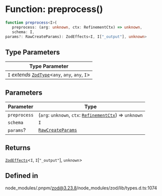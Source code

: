 # Function: preprocess()

```ts
function preprocess<I>(
   preprocess: (arg: unknown, ctx: RefinementCtx) => unknown, 
   schema: I, 
params?: RawCreateParams): ZodEffects<I, I["_output"], unknown>
```

## Type Parameters

| Type Parameter |
| ------ |
| `I` *extends* [`ZodType`](../classes/ZodType.md)\<`any`, `any`, `any`, `I`\> |

## Parameters

| Parameter | Type |
| ------ | ------ |
| `preprocess` | (`arg`: `unknown`, `ctx`: [`RefinementCtx`](../interfaces/RefinementCtx.md)) => `unknown` |
| `schema` | `I` |
| `params`? | [`RawCreateParams`](../type-aliases/RawCreateParams.md) |

## Returns

[`ZodEffects`](../classes/ZodEffects.md)\<`I`, `I`\[`"_output"`\], `unknown`\>

## Defined in

node\_modules/.pnpm/zod@3.23.8/node\_modules/zod/lib/types.d.ts:1074
